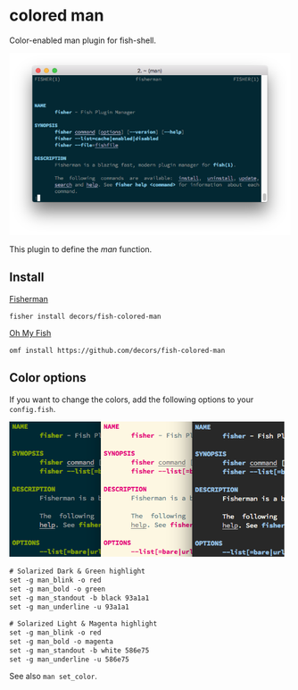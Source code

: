 # colored man

Color-enabled man plugin for fish-shell.

![ss1](https://raw.githubusercontent.com/decors/various/master/images/colored-man-pages-screenshot.png)

This plugin to define the *man* function.

## Install

[Fisherman](https://github.com/fisherman/fisherman)

```fish
fisher install decors/fish-colored-man
```

[Oh My Fish](https://github.com/oh-my-fish/oh-my-fish)

```fish
omf install https://github.com/decors/fish-colored-man
```

## Color options

If you want to change the colors, add the following options to your `config.fish`.

![ss2](https://raw.githubusercontent.com/decors/various/master/images/colored-man-pages-screenshot2.png)

```fish
# Solarized Dark & Green highlight
set -g man_blink -o red
set -g man_bold -o green
set -g man_standout -b black 93a1a1
set -g man_underline -u 93a1a1
```

```fish
# Solarized Light & Magenta highlight
set -g man_blink -o red
set -g man_bold -o magenta
set -g man_standout -b white 586e75
set -g man_underline -u 586e75
```

See also `man set_color`.
